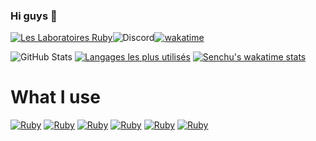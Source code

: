 ### Hi guys 👋

[![Les Laboratoires Ruby](https://invidget.switchblade.xyz/4P7XcmbDnt)](https://discord.gg/4P7XcmbDnt)![Discord](https://discord.c99.nl/widget/theme-1/709815588016357429.png)[![wakatime](https://wakatime.com/badge/user/04a71a0d-32d9-4ef5-94a2-f98b29367c15.svg)](https://wakatime.com/@04a71a0d-32d9-4ef5-94a2-f98b29367c15)

![GitHub Stats](https://github-readme-stats.vercel.app/api?username=Senchuu&show_icons=true&theme=merko) [![Langages les plus utilisés](https://github-readme-stats.vercel.app/api/top-langs/?username=Senchuu&theme=merko)](https://github.com/anuraghazra/github-readme-stats)
[![Senchu's wakatime stats](https://github-readme-stats.vercel.app/api/wakatime?username=Senchu&theme=merko)](https://github.com/anuraghazra/github-readme-stats)

# What I use 
[![Ruby](https://img.shields.io/badge/ruby-%23CC342D.svg?&style=for-the-badge&logo=ruby&logoColor=white)](https://www.ruby-lang.org/fr/) [![Ruby](https://img.shields.io/badge/ruby-%23CC342D.svg?&style=for-the-badge&logo=ruby&logoColor=white)](https://www.ruby-lang.org/fr/) [![Ruby](https://img.shields.io/badge/ruby-%23CC342D.svg?&style=for-the-badge&logo=ruby&logoColor=white)](https://www.ruby-lang.org/fr/) [![Ruby](https://img.shields.io/badge/ruby-%23CC342D.svg?&style=for-the-badge&logo=ruby&logoColor=white)](https://www.ruby-lang.org/fr/) [![Ruby](https://img.shields.io/badge/ruby-%23CC342D.svg?&style=for-the-badge&logo=ruby&logoColor=white)](https://www.ruby-lang.org/fr/) [![Ruby](https://img.shields.io/badge/ruby-%23CC342D.svg?&style=for-the-badge&logo=ruby&logoColor=white)](https://www.ruby-lang.org/fr/)
